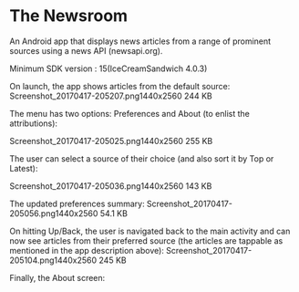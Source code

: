 # The Newsroom
An Android app that displays news articles from a range of prominent sources using a news API (newsapi.org).

Minimum SDK version : 15(IceCreamSandwich 4.0.3)

On launch, the app shows articles from the default source:
Screenshot_20170417-205207.png1440x2560 244 KB

The menu has two options: Preferences and About (to enlist the attributions):

Screenshot_20170417-205025.png1440x2560 255 KB

The user can select a source of their choice (and also sort it by Top or Latest):

Screenshot_20170417-205036.png1440x2560 143 KB

The updated preferences summary:
Screenshot_20170417-205056.png1440x2560 54.1 KB

On hitting Up/Back, the user is navigated back to the main activity and can now see articles from their preferred source (the articles are tappable as mentioned in the app description above):
Screenshot_20170417-205104.png1440x2560 245 KB

Finally, the About screen:



